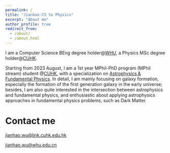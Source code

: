```yaml
---
permalink: /
title: "Jianhao-CS to Physics"
excerpt: "About me"
author_profile: true
redirect_from: 
  - /about/
  - /about.html
---
```



I am a Computer Science BEng degree holder@[WHU](https://en.whu.edu.cn/), a Physics MSc degree holder@[CUHK](https://www.cuhk.edu.hk).

Starting from 2023 August, I am a 1st year MPhil-PhD program (MPhil stream) student @[CUHK](https://www.cuhk.edu.hk), with a specialization on [Astrophysics & Fundamental Physics](https://newww.phy.cuhk.edu.hk/research-areas/astrophysics-fundamental-physics). In detail, I am mainly focusing on galaxy formation, especially the formation of the first generation galaxy in the early universe; besides, I am also quite interested in the intersection between astrophysics and fundamental physics, and enthusiastic about applying astrophysics approaches in fundamental physics problems, such as Dark Matter.

# Contact me

<jianhao.wu@link.cuhk.edu.hk>

<jianhao.wu@whu.edu.cn>